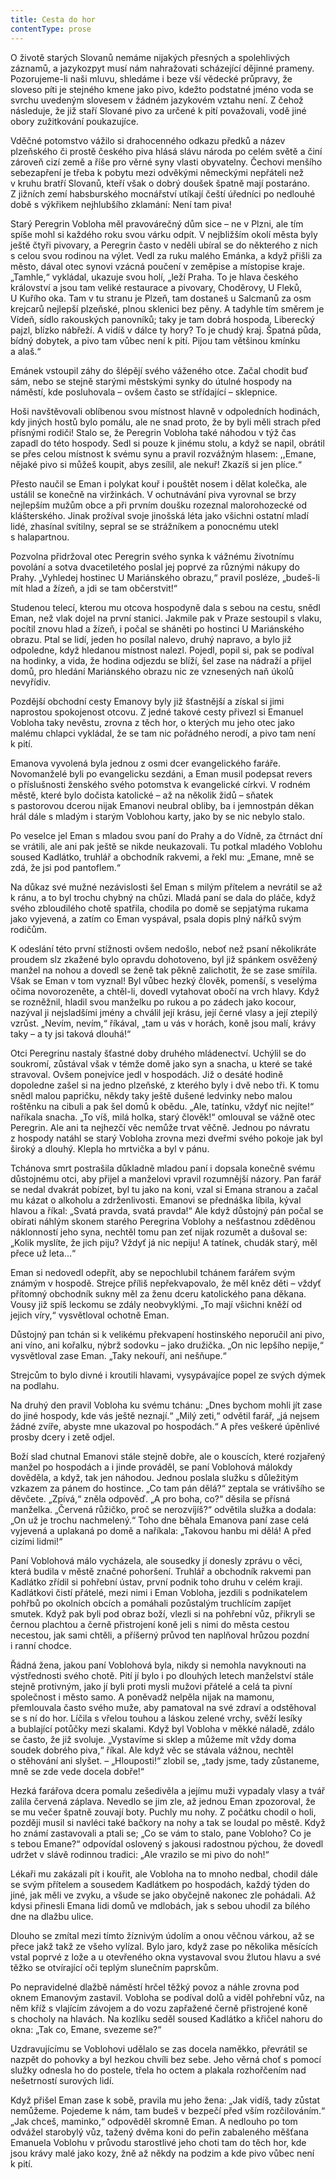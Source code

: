 ```yaml
---
title: Cesta do hor
contentType: prose
---
```


<section>

O životě starých Slovanů nemáme nijakých přesných a spolehlivých záznamů, a jazykozpyt musí nám nahražovati scházející dějinné prameny. Pozorujeme-li naši mluvu, shledáme i beze vší vědecké průpravy, že sloveso píti je stejného kmene jako pivo, kdežto podstatné jméno voda se svrchu uvedeným slovesem v žádném jazykovém vztahu není. Z čehož následuje, že již staří Slované pivo za určené k pití považovali, vodě jiné obory zužitkování poukazujíce.

Vděčné potomstvo vážilo si drahocenného odkazu předků a název plzeňského či prostě českého piva hlásá slávu národa po celém světě a činí zároveň cizí země a říše pro věrné syny vlasti obyvatelny. Čechovi menšího sebezapření je třeba k pobytu mezi odvěkými německými nepřáteli než v kruhu bratří Slovanů, kteří však o dobrý doušek špatně mají postaráno. Z jižních zemí habsburského mocnářství utíkají čeští úředníci po nedlouhé době s výkřikem nejhlubšího zklamání: Není tam piva!

Starý Peregrin Vobloha měl pravovárečný dům sice – ne v Plzni, ale tím spíše mohl si každého roku svou várku odpít. V nejbližším okolí města byly ještě čtyři pivovary, a Peregrin často v neděli ubíral se do některého z nich s celou svou rodinou na výlet. Vedl za ruku malého Emánka, a když přišli za město, dával otec synovi vzácná poučení v zeměpise a místopise kraje. „Tamhle,“ vykládal, ukazuje svou holí, „leží Praha. To je hlava českého království a jsou tam veliké restaurace a pivovary, Choděrovy, U Fleků, U Kuřího oka. Tam v tu stranu je Plzeň, tam dostaneš u Salcmanů za osm krejcarů nejlepší plzeňské, plnou sklenici bez pěny. A tadyhle tím směrem je Vídeň, sídlo rakouských panovníků; taky je tam dobrá hospoda, Liberecký pajzl, blízko nábřeží. A vidíš v dálce ty hory? To je chudý kraj. Špatná půda, bídný dobytek, a pivo tam vůbec není k pití. Pijou tam většinou kmínku a alaš.“

Emánek vstoupil záhy do šlépějí svého váženého otce. Začal chodit buď sám, nebo se stejně starými městskými synky do útulné hospody na náměstí, kde posluhovala – ovšem často se střídající – sklepnice.

Hoši navštěvovali oblíbenou svou místnost hlavně v odpoledních hodinách, kdy jiných hostů bylo pomálu, ale ne snad proto, že by byli měli strach před přísnými rodiči! Stalo se, že Peregrin Vobloha také náhodou v týž čas zapadl do této hospody. Sedl si pouze k jinému stolu, a když se napil, obrátil se přes celou místnost k svému synu a pravil rozvážným hlasem: ,,Emane, nějaké pivo si můžeš koupit, abys zesílil, ale nekuř! Zkazíš si jen plíce.“

Přesto naučil se Eman i polykat kouř i pouštět nosem i dělat kolečka, ale ustálil se konečně na viržinkách. V ochutnávání piva vyrovnal se brzy nejlepším mužům obce a při prvním doušku rozeznal malorohozecké od klášterského. Jinak prožíval svoje jinošská léta jako všichni ostatní mladí lidé, zhasínal svítilny, sepral se se strážníkem a ponocnému utekl s halapartnou.

Pozvolna přidržoval otec Peregrin svého synka k vážnému životnímu povolání a sotva dvacetiletého poslal jej poprvé za různými nákupy do Prahy. „Vyhledej hostinec U Mariánského obrazu,“ pravil posléze, „budeš-li mít hlad a žízeň, a jdi se tam občerstvit!“

Studenou telecí, kterou mu otcova hospodyně dala s sebou na cestu, snědl Eman, než vlak dojel na první stanici. Jakmile pak v Praze sestoupil s vlaku, pocítil znovu hlad a žízeň, i počal se sháněti po hostinci U Mariánského obrazu. Ptal se lidí, jeden ho posílal nalevo, druhý napravo, a bylo již odpoledne, když hledanou místnost nalezl. Pojedl, popil si, pak se podíval na hodinky, a vida, že hodina odjezdu se blíží, šel zase na nádraží a přijel domů, pro hledání Mariánského obrazu nic ze vznesených naň úkolů nevyřídiv.

Pozdější obchodní cesty Emanovy byly již šťastnější a získal si jimi naprostou spokojenost otcovu. Z jedné takové cesty přivezl si Emanuel Vobloha taky nevěstu, zrovna z těch hor, o kterých mu jeho otec jako malému chlapci vykládal, že se tam nic pořádného nerodí, a pivo tam není k pití.

Emanova vyvolená byla jednou z osmi dcer evangelického faráře. Novomanželé byli po evangelicku sezdáni, a Eman musil podepsat revers o příslušnosti ženského svého potomstva k evangelické církvi. V rodném městě, které bylo dočista katolické – až na několik židů – sňatek s pastorovou dcerou nijak Emanovi neubral obliby, ba i jemnostpán děkan hrál dále s mladým i starým Voblohou karty, jako by se nic nebylo stalo.

Po veselce jel Eman s mladou svou paní do Prahy a do Vídně, za čtrnáct dní se vrátili, ale ani pak ještě se nikde neukazovali. Tu potkal mladého Voblohu soused Kadlátko, truhlář a obchodník rakvemi, a řekl mu: „Emane, mně se zdá, že jsi pod pantoflem.“

Na důkaz své mužné nezávislosti šel Eman s milým přítelem a nevrátil se až k ránu, a to byl trochu chybný na chůzi. Mladá paní se dala do pláče, když svého zbloudilého chotě spatřila, chodila po domě se sepjatýma rukama jako vyjevená, a zatím co Eman vyspával, psala dopis plný nářků svým rodičům.

K odeslání této první stížnosti ovšem nedošlo, neboť než psaní několikráte proudem slz zkažené bylo opravdu dohotoveno, byl již spánkem osvěžený manžel na nohou a dovedl se ženě tak pěkně zalichotit, že se zase smířila. Však se Eman v tom vyznal! Byl vůbec hezký člověk, pomenší, s veselýma očima novorozeněte, a chtěl-li, dovedl vytahovat obočí na vrch hlavy. Když se rozněžnil, hladil svou manželku po rukou a po zádech jako kocour, nazýval ji nejsladšími jmény a chválil její krásu, její černé vlasy a její ztepilý vzrůst. „Nevím, nevím,“ říkával, „tam u vás v horách, koně jsou malí, krávy taky – a ty jsi taková dlouhá!“

Otci Peregrinu nastaly šťastné doby druhého mládenectví. Uchýlil se do soukromí, zůstával však v témže domě jako syn a snacha, u které se také stravoval. Ovšem ponejvíce jedl v hospodách. Již o desáté hodině dopoledne zašel si na jedno plzeňské, z kterého byly i dvě nebo tři. K tomu snědl malou papričku, někdy taky ještě dušené ledvinky nebo malou roštěnku na cibuli a pak šel domů k obědu. „Ale, tatínku, vždyť nic nejíte!“ naříkala snacha. „To víš, milá holka, starý člověk!“ omlouval se vážně otec Peregrin. Ale ani ta nejhezčí věc nemůže trvat věčně. Jednou po návratu z hospody natáhl se starý Vobloha zrovna mezi dveřmi svého pokoje jak byl široký a dlouhý. Klepla ho mrtvička a byl v pánu.

Tchánova smrt postrašila důkladně mladou paní i dopsala konečně svému důstojnému otci, aby přijel a manželovi vpravil rozumnější názory. Pan farář se nedal dvakrát pobízet, byl tu jako na koni, vzal si Emana stranou a začal mu kázat o alkoholu a zdrženlivosti. Emanovi se přednáška líbila, kýval hlavou a říkal: „Svatá pravda, svatá pravda!“ Ale když důstojný pán počal se obírati náhlým skonem starého Peregrina Voblohy a nešťastnou zděděnou náklonností jeho syna, nechtěl tomu pan zeť nijak rozumět a dušoval se: „Kolik myslíte, že jich piju? Vždyť já nic nepiju! A tatínek, chudák starý, měl přece už leta…“

Eman si nedovedl odepřít, aby se nepochlubil tchánem farářem svým známým v hospodě. Strejce příliš nepřekvapovalo, že měl kněz děti – vždyť přítomný obchodník sukny měl za ženu dceru katolického pana děkana. Vousy již spíš leckomu se zdály neobvyklými. „To mají všichni kněží od jejich víry,“ vysvětloval ochotně Eman.

Důstojný pan tchán si k velikému překvapení hostinského neporučil ani pivo, ani víno, ani kořalku, nýbrž sodovku – jako družička. „On nic lepšího nepije,“ vysvětloval zase Eman. „Taky nekouří, ani nešňupe.“

Strejcům to bylo divné i kroutili hlavami, vysypávajíce popel ze svých dýmek na podlahu.

Na druhý den pravil Vobloha ku svému tchánu: „Dnes bychom mohli jít zase do jiné hospody, kde vás ještě neznají.“ „Milý zeti,“ odvětil farář, „já nejsem žádné zvíře, abyste mne ukazoval po hospodách.“ A přes veškeré úpěnlivé prosby dcery i zetě odjel.

Boží slad chutnal Emanovi stále stejně dobře, ale o kouscích, které rozjařený manžel po hospodách a i jinde prováděl, se paní Voblohová málokdy dověděla, a když, tak jen náhodou. Jednou poslala služku s důležitým vzkazem za pánem do hostince. „Co tam pán dělá?“ zeptala se vrátivšího se děvčete. „Zpívá,“ zněla odpověď. „A pro boha, co?“ děsila se přísná manželka. „Červená růžičko, proč se nerozvíjíš?“ odvětila služka a dodala: „On už je trochu nachmelený.“ Toho dne běhala Emanova paní zase celá vyjevená a uplakaná po domě a naříkala: „Takovou hanbu mi dělá! A před cizími lidmi!“

Paní Voblohová málo vycházela, ale sousedky jí donesly zprávu o věci, která budila v městě značné pohoršení. Truhlář a obchodník rakvemi pan Kadlátko zřídil si pohřební ústav, první podnik toho druhu v celém kraji. Kadlátkovi čistí přátelé, mezi nimi i Eman Vobloha, jezdili s podnikatelem pohřbů po okolních obcích a pomáhali pozůstalým truchlícím zapíjet smutek. Když pak byli pod obraz boží, vlezli si na pohřební vůz, přikryli se černou plachtou a černě přistrojení koně jeli s nimi do města cestou necestou, jak sami chtěli, a příšerný průvod ten naplňoval hrůzou pozdní i ranní chodce.

Řádná žena, jakou paní Voblohová byla, nikdy si nemohla navyknouti na výstřednosti svého chotě. Pití jí bylo i po dlouhých letech manželství stále stejně protivným, jako jí byli proti mysli mužovi přátelé a celá ta pivní společnost i město samo. A poněvadž nelpěla nijak na mamonu, přemlouvala často svého muže, aby pamatoval na své zdraví a odstěhoval se s ní do hor. Líčila s vřelou touhou a láskou zelené vrchy, svěží lesíky a bublající potůčky mezi skalami. Když byl Vobloha v měkké náladě, zdálo se často, že již svoluje. „Vystavíme si sklep a můžeme mít vždy doma soudek dobrého piva,“ říkal. Ale když věc se stávala vážnou, nechtěl o stěhování ani slyšet. – „Hlouposti!“ zlobil se, „tady jsme, tady zůstaneme, mně se zde vede docela dobře!“

Hezká farářova dcera pomalu zešedivěla a jejímu muži vypadaly vlasy a tvář zalila červená záplava. Nevedlo se jim zle, až jednou Eman zpozoroval, že se mu večer špatně zouvají boty. Puchly mu nohy. Z počátku chodil o holi, později musil si navléci také bačkory na nohy a tak se loudal po městě. Když ho známí zastavovali a ptali se; „Co se vám to stalo, pane Vobloho? Co je s tebou Emane?“ odpovídal oslovený s jakousi radostnou pýchou, že dovedl udržet v slávě rodinnou tradici: „Ale vrazilo se mi pivo do noh!“

Lékaři mu zakázali pít i kouřit, ale Vobloha na to mnoho nedbal, chodil dále se svým přítelem a sousedem Kadlátkem po hospodách, každý týden do jiné, jak měli ve zvyku, a všude se jako obyčejně nakonec zle pohádali. Až kdysi přinesli Emana lidi domů ve mdlobách, jak s sebou uhodil za bílého dne na dlažbu ulice.

Dlouho se zmítal mezi tímto žíznivým údolím a onou věčnou várkou, až se přece jakž takž ze všeho vylízal. Bylo jaro, když zase po několika měsících vstal poprvé z lože a u otevřeného okna vystavoval svou žlutou hlavu a své těžko se otvírající oči teplým slunečním paprskům.

Po nepravidelné dlažbě náměstí hrčel těžký povoz a náhle zrovna pod oknem Emanovým zastavil. Vobloha se podíval dolů a viděl pohřební vůz, na něm kříž s vlajícím závojem a do vozu zapřažené černě přistrojené koně s chocholy na hlavách. Na kozlíku seděl soused Kadlátko a křičel nahoru do okna: „Tak co, Emane, svezeme se?“

Uzdravujícímu se Voblohovi udělalo se zas docela naměkko, převrátil se nazpět do pohovky a byl hezkou chvíli bez sebe. Jeho věrná choť s pomocí služky odnesla ho do postele, třela ho octem a plakala rozhořčením nad nešetrností surových lidí.

Když přišel Eman zase k sobě, pravila mu jeho žena: „Jak vidíš, tady zůstat nemůžeme. Pojedeme k nám, tam budeš v bezpečí před vším rozčilováním.“ „Jak chceš, maminko,“ odpověděl skromně Eman. A nedlouho po tom odvážel starobylý vůz, tažený dvěma koni do peřin zabaleného měšťana Emanuela Voblohu v průvodu starostlivé jeho choti tam do těch hor, kde jsou krávy malé jako kozy, žně až někdy na podzim a kde pivo vůbec není k pití.

</section>
